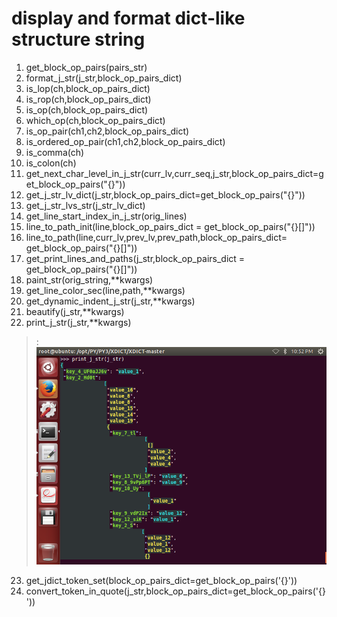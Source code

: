 # display and format dict-like structure string
1. get_block_op_pairs(pairs_str)  
2. format_j_str(j_str,block_op_pairs_dict)  
3. is_lop(ch,block_op_pairs_dict)  
4. is_rop(ch,block_op_pairs_dict)  
5. is_op(ch,block_op_pairs_dict)  
6. which_op(ch,block_op_pairs_dict)  
7. is_op_pair(ch1,ch2,block_op_pairs_dict)  
8. is_ordered_op_pair(ch1,ch2,block_op_pairs_dict)  
9. is_comma(ch)  
10. is_colon(ch)  
11. get_next_char_level_in_j_str(curr_lv,curr_seq,j_str,block_op_pairs_dict=get_block_op_pairs("{}[]()"))  
12. get_j_str_lv_dict(j_str,block_op_pairs_dict=get_block_op_pairs("{}[]()"))  
13. get_j_str_lvs_str(j_str_lv_dict)  
14. get_line_start_index_in_j_str(orig_lines)  
15. line_to_path_init(line,block_op_pairs_dict = get_block_op_pairs("{}[]"))  
16. line_to_path(line,curr_lv,prev_lv,prev_path,block_op_pairs_dict= get_block_op_pairs("{}[]"))  
17. get_print_lines_and_paths(j_str,block_op_pairs_dict = get_block_op_pairs("{}[]"))  
18. paint_str(orig_string,**kwargs)  
19. get_line_color_sec(line,path,**kwargs)  
20. get_dynamic_indent_j_str(j_str,**kwargs)  
21. beautify(j_str,**kwargs)  
22. print_j_str(j_str,**kwargs)  
>:  
![](/Images/jprint.print_j_str.png)  
23. get_jdict_token_set(block_op_pairs_dict=get_block_op_pairs('{}[]()'))  
24. convert_token_in_quote(j_str,block_op_pairs_dict=get_block_op_pairs('{}[]()'))
